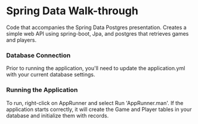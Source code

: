 # Spring Data Walk-through

Code that accompanies the Spring Data Postgres presentation.  Creates a simple web API using spring-boot, Jpa, and postgres that retrieves games and players.

### Database Connection
Prior to running the application, you'll need to update the application.yml with your current database settings.

### Running the Application
To run, right-click on AppRunner and select Run 'AppRunner.man'.  If the application starts correctly, it will create the Game and Player tables in your database and initialize them with records.

